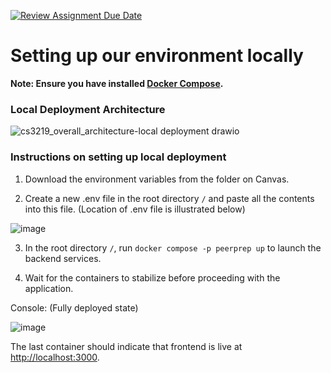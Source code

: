 [![Review Assignment Due Date](https://classroom.github.com/assets/deadline-readme-button-24ddc0f5d75046c5622901739e7c5dd533143b0c8e959d652212380cedb1ea36.svg)](https://classroom.github.com/a/UxpU_KWG)

# Setting up our environment locally

<strong>Note: Ensure you have installed [Docker Compose](https://docs.docker.com/compose/).</strong>

### Local Deployment Architecture

![cs3219_overall_architecture-local deployment drawio](https://github.com/CS3219-AY2324S1/ay2324s1-course-assessment-g05/assets/70256674/5b0dbbf4-ecf1-40be-bb72-cf19b103b8d2)

### Instructions on setting up local deployment

1. Download the environment variables from the folder on Canvas.

2. Create a new .env file in the root directory `/` and paste all the contents into this file. (Location of .env file is illustrated below)

![image](https://github.com/CS3219-AY2324S1/ay2324s1-course-assessment-g05/assets/70256674/ee7ad5b8-d861-40ff-9e34-7e012442bb24)

3. In the root directory `/`, run `docker compose -p peerprep up` to launch the backend services.

4. Wait for the containers to stabilize before proceeding with the application.

Console: (Fully deployed state)

![image](https://github.com/CS3219-AY2324S1/ay2324s1-course-assessment-g05/assets/70256674/c0182291-479d-4165-9e9a-f1cb2bbb5cf6)

The last container should indicate that frontend is live at [http://localhost:3000](http://localhost:3000).
